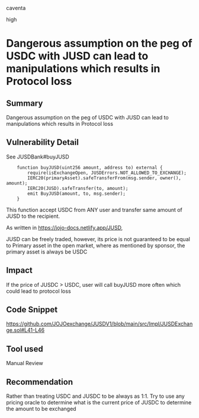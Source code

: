 caventa

high

# Dangerous assumption on the peg of USDC with JUSD can lead to manipulations which results in Protocol loss

## Summary
Dangerous assumption on the peg of USDC with JUSD can lead to manipulations which results in Protocol loss

## Vulnerability Detail
See JUSDBank#buyJUSD

```solidity
    function buyJUSD(uint256 amount, address to) external {
        require(isExchangeOpen, JUSDErrors.NOT_ALLOWED_TO_EXCHANGE);
        IERC20(primaryAsset).safeTransferFrom(msg.sender, owner(), amount);
        IERC20(JUSD).safeTransfer(to, amount);
        emit BuyJUSD(amount, to, msg.sender);
    }
```

This function accept USDC from ANY user and transfer same amount of JUSD to the recipient. 

As written in https://jojo-docs.netlify.app/JUSD, 

JUSD can be freely traded, however, its price is not guaranteed to be equal to Primary asset in the open market, where as mentioned by sponsor, the primary asset is always be USDC

## Impact
If the price of JUSDC > USDC, user will call buyJUSD more often which could lead to protocol loss

## Code Snippet
https://github.com/JOJOexchange/JUSDV1/blob/main/src/Impl/JUSDExchange.sol#L41-L46

## Tool used
Manual Review

## Recommendation
Rather than treating USDC and JUSDC to be always as 1:1. Try to use any pricing oracle to determine what is the current price of JUSDC to determine the amount to be exchanged